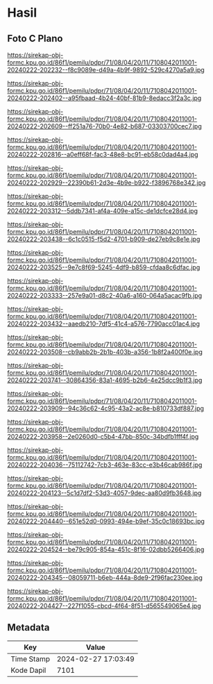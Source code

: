 # Hasil

## Foto C Plano

https://sirekap-obj-formc.kpu.go.id/86f1/pemilu/pdpr/71/08/04/20/11/7108042011001-20240222-202232--f8c9089e-d49a-4b9f-9892-529c4270a5a9.jpg

https://sirekap-obj-formc.kpu.go.id/86f1/pemilu/pdpr/71/08/04/20/11/7108042011001-20240222-202402--a95fbaad-4b24-40bf-81b9-8edacc3f2a3c.jpg

https://sirekap-obj-formc.kpu.go.id/86f1/pemilu/pdpr/71/08/04/20/11/7108042011001-20240222-202609--ff251a76-70b0-4e82-b687-03303700cec7.jpg

https://sirekap-obj-formc.kpu.go.id/86f1/pemilu/pdpr/71/08/04/20/11/7108042011001-20240222-202816--a0eff68f-fac3-48e8-bc91-eb58c0dad4a4.jpg

https://sirekap-obj-formc.kpu.go.id/86f1/pemilu/pdpr/71/08/04/20/11/7108042011001-20240222-202929--22390b61-2d3e-4b9e-b922-f3896768e342.jpg

https://sirekap-obj-formc.kpu.go.id/86f1/pemilu/pdpr/71/08/04/20/11/7108042011001-20240222-203312--5ddb7341-af4a-409e-a15c-de1dcfce28d4.jpg

https://sirekap-obj-formc.kpu.go.id/86f1/pemilu/pdpr/71/08/04/20/11/7108042011001-20240222-203438--6c1c0515-f5d2-4701-b909-de27eb9c8e1e.jpg

https://sirekap-obj-formc.kpu.go.id/86f1/pemilu/pdpr/71/08/04/20/11/7108042011001-20240222-203525--9e7c8f69-5245-4df9-b859-cfdaa8c6dfac.jpg

https://sirekap-obj-formc.kpu.go.id/86f1/pemilu/pdpr/71/08/04/20/11/7108042011001-20240222-203333--257e9a01-d8c2-40a6-a160-064a5acac9fb.jpg

https://sirekap-obj-formc.kpu.go.id/86f1/pemilu/pdpr/71/08/04/20/11/7108042011001-20240222-203432--aaedb210-7df5-41c4-a576-7790acc01ac4.jpg

https://sirekap-obj-formc.kpu.go.id/86f1/pemilu/pdpr/71/08/04/20/11/7108042011001-20240222-203508--cb9abb2b-2b1b-403b-a356-1b8f2a400f0e.jpg

https://sirekap-obj-formc.kpu.go.id/86f1/pemilu/pdpr/71/08/04/20/11/7108042011001-20240222-203741--30864356-83a1-4695-b2b6-4e25dcc9b1f3.jpg

https://sirekap-obj-formc.kpu.go.id/86f1/pemilu/pdpr/71/08/04/20/11/7108042011001-20240222-203909--94c36c62-4c95-43a2-ac8e-b810733df887.jpg

https://sirekap-obj-formc.kpu.go.id/86f1/pemilu/pdpr/71/08/04/20/11/7108042011001-20240222-203958--2e0260d0-c5b4-47bb-850c-34bdfb1fff4f.jpg

https://sirekap-obj-formc.kpu.go.id/86f1/pemilu/pdpr/71/08/04/20/11/7108042011001-20240222-204036--75112742-7cb3-463e-83cc-e3b46cab986f.jpg

https://sirekap-obj-formc.kpu.go.id/86f1/pemilu/pdpr/71/08/04/20/11/7108042011001-20240222-204123--5c1d7df2-53d3-4057-9dec-aa80d9fb3648.jpg

https://sirekap-obj-formc.kpu.go.id/86f1/pemilu/pdpr/71/08/04/20/11/7108042011001-20240222-204440--651e52d0-0993-494e-b9ef-35c0c18693bc.jpg

https://sirekap-obj-formc.kpu.go.id/86f1/pemilu/pdpr/71/08/04/20/11/7108042011001-20240222-204524--be79c905-854a-451c-8f16-02dbb5266406.jpg

https://sirekap-obj-formc.kpu.go.id/86f1/pemilu/pdpr/71/08/04/20/11/7108042011001-20240222-204345--08059711-b6eb-444a-8de9-2f96fac230ee.jpg

https://sirekap-obj-formc.kpu.go.id/86f1/pemilu/pdpr/71/08/04/20/11/7108042011001-20240222-204427--227f1055-cbcd-4f64-8f51-d565549065e4.jpg


## Metadata

| Key        | Value               |
| ---------- | ------------------- |
| Time Stamp | 2024-02-27 17:03:49 |
| Kode Dapil | 7101                |



